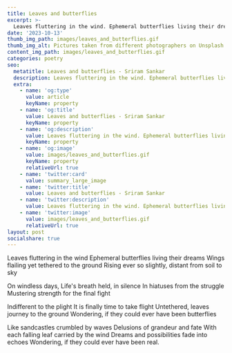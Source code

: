 ```yaml
---
title: Leaves and butterflies
excerpt: >-
  Leaves fluttering in the wind. Ephemeral butterflies living their dreams ...
date: '2023-10-13'
thumb_img_path: images/leaves_and_butterflies.gif
thumb_img_alt: Pictures taken from different photographers on Unsplash
content_img_path: images/leaves_and_butterflies.gif
categories: poetry
seo:
  metatitle: Leaves and butterflies - Sriram Sankar
  description: Leaves fluttering in the wind. Ephemeral butterflies living their dreams ...
  extra:
    - name: 'og:type'
      value: article
      keyName: property
    - name: 'og:title'
      value: Leaves and butterflies - Sriram Sankar
      keyName: property
    - name: 'og:description'
      value: Leaves fluttering in the wind. Ephemeral butterflies living their dreams ...
      keyName: property
    - name: 'og:image'
      value: images/leaves_and_butterflies.gif
      keyName: property
      relativeUrl: true
    - name: 'twitter:card'
      value: summary_large_image
    - name: 'twitter:title'
      value: Leaves and butterflies - Sriram Sankar
    - name: 'twitter:description'
      value: Leaves fluttering in the wind. Ephemeral butterflies living their dreams ...
    - name: 'twitter:image'
      value: images/leaves_and_butterflies.gif
      relativeUrl: true
layout: post
socialshare: true
---
```


Leaves fluttering in the wind
Ephemeral butterflies living their dreams
Wings flailing yet tethered to the ground 
Rising ever so slightly, distant from soil to sky 

On windless days, 
Life's breath held, in silence
In hiatuses from the struggle 
Mustering strength for the final fight 

Indifferent to the plight 
It is finally time to take flight 
Untethered, leaves journey to the ground 
Wondering, if they could ever have been butterflies 

Like sandcastles crumbled by waves 
Delusions of grandeur and fate 
With each falling leaf carried by the wind 
Dreams and possibilities fade into echoes 
Wondering, if they could ever have been real.   